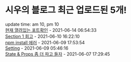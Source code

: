 # 시우의 블로그 최근 업로드된 5개!<br>

update time: am 10, pm 10<br>[현재 열려있는 포트확인](https://velog.io/@dev_shu/%ED%98%84%EC%9E%AC-%EC%97%B4%EB%A0%A4%EC%9E%88%EB%8A%94-%ED%8F%AC%ED%8A%B8%ED%99%95%EC%9D%B8) - 2021-06-14 06:54:33<br>
[Section 1 회고](https://velog.io/@dev_shu/Section-1-%ED%9A%8C%EA%B3%A0) - 2021-06-10 16:22:10<br>
[npm install 에러](https://velog.io/@dev_shu/npm-install-%EC%97%90%EB%9F%AC) - 2021-06-09 17:53:54<br>
[Setting](https://velog.io/@dev_shu/Setting) - 2021-06-09 05:46:16<br>
[State & Props 좀 더 파고 들자](https://velog.io/@dev_shu/React-State-Props-%EC%8B%AC%ED%99%94) - 2021-06-07 17:29:45<br>
